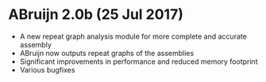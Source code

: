 ABruijn 2.0b (25 Jul 2017)
========================
* A new repeat graph analysis module for more complete and accurate assembly
* ABruijn now outputs repeat graphs of the assemblies
* Significant improvements in performance and reduced memory footprint
* Various bugfixes
